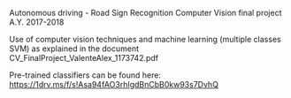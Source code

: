 Autonomous driving - Road Sign Recognition
Computer Vision final project A.Y. 2017-2018

Use of computer vision techniques and machine learning (multiple classes SVM) as explained in the document CV_FinalProject_ValenteAlex_1173742.pdf

Pre-trained classifiers can be found here:
https://1drv.ms/f/s!Asa94fAO3rhIgdBnCbB0kw93s7DvhQ
